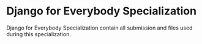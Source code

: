 # Django for Everybody Specialization
Django for Everybody Specialization contain all submission and files used during this specialization. 
